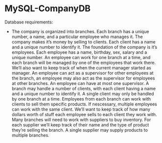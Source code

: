 # MySQL-CompanyDB
Database requirements:
- The company is organized into branches. Each branch has a unique number, a name, and a particular employee who manages it. The company makes it’s money by selling to clients. Each client has a name and a unique number to identify it. The foundation of the company is it’s employees. Each employee has a name, birthday, sex, salary and a unique number. An employee can work for one branch at a time, and each branch will be managed by one of the employees that work there. We’ll also want to keep track of when the current manager started as manager. An employee can act as a supervisor for other employees at the branch, an employee may also act as the supervisor for employees at other branches. An employee can have at most one supervisor. A branch may handle a number of clients, with each client having a name and a unique number to identify it. A single client may only be handled by one branch at a time. Employees from each branch can work with clients to sell them specific products. If nescessary, multiple employees can work with the same client. We’ll want to keep track of how many dollars worth of stuff each employee sells to each client they work with. Many branches will need to work with suppliers to buy inventory. For each supplier we’ll keep track of their name and the type of product they’re selling the branch. A single supplier may supply products to multiple branches.
